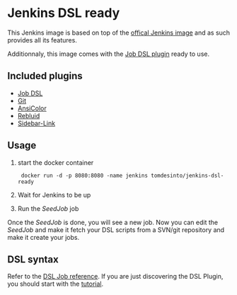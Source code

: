 Jenkins DSL ready
=================

This Jenkins image is based on top of the [offical Jenkins image][official-jenkins] and as such provides all its features.

Additionnaly, this image comes with the [Job DSL plugin][job-dsl] ready to use.

Included plugins
----------------

- [Job DSL][job-dsl]
- [Git][git]
- [AnsiColor][ansicolor]
- [Rebluid][rebuild]
- [Sidebar-Link][sidebar-link]


Usage
-----

1. start the docker container

        docker run -d -p 8080:8080 -name jenkins tomdesinto/jenkins-dsl-ready

2. Wait for Jenkins to be up
3. Run the _SeedJob_ job

Once the _SeedJob_ is done, you will see a new job. Now you can edit the _SeedJob_ and make it fetch your DSL scripts from a SVN/git repository and 
make it create your jobs.


DSL syntax
----------

Refer to the [DSL Job reference][dsl-job]. If you are just discovering the DSL
Plugin, you should start with the [tutorial][dsl-tutorial].



[official-jenkins]: https://github.com/jenkinsci/docker/blob/master/README.md
[dsl-job]: https://github.com/jenkinsci/job-dsl-plugin/wiki/Job-reference
[dsl-tutorial]: https://github.com/jenkinsci/job-dsl-plugin/wiki/Tutorial---Using-the-Jenkins-Job-DSL
[job-dsl]: https://wiki.jenkins-ci.org/display/JENKINS/Job+DSL+Plugin
[ansicolor]: https://wiki.jenkins-ci.org/display/JENKINS/AnsiColor+Plugin
[rebuild]: https://wiki.jenkins-ci.org/display/JENKINS/Rebuild+Plugin
[git]: https://wiki.jenkins-ci.org/display/JENKINS/Git+Plugin
[sidebar-link]: https://wiki.jenkins-ci.org/display/JENKINS/Sidebar-Link+Plugin
